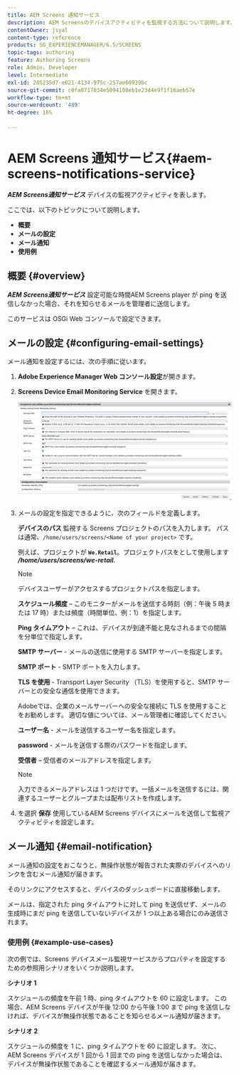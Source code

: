 ```yaml
---
title: AEM Screens 通知サービス
description: AEM Screensのデバイスアクティビティを監視する方法について説明します。
contentOwner: jsyal
content-type: reference
products: SG_EXPERIENCEMANAGER/6.5/SCREENS
topic-tags: authoring
feature: Authoring Screens
role: Admin, Developer
level: Intermediate
exl-id: 205235d7-e621-4134-975c-257ae60939bc
source-git-commit: c0fa0717034e5094108eb1e23d4e9f1f16aeb57e
workflow-type: tm+mt
source-wordcount: '489'
ht-degree: 16%

---
```


# AEM Screens 通知サービス{#aem-screens-notifications-service}

<!--removed from metadata: admitteddomains: @adobe.com;@caesars.com-->

***AEM Screens通知サービス*** デバイスの監視アクティビティを表します。

ここでは、以下のトピックについて説明します。

* **概要**
* **メールの設定**
* **メール通知**
* **使用例**

<!-- OBSOLETE NOTE>
>[!CAUTION]
>
>This AEM Screens functionality is only available, if you have installed AEM 6.3.2 Feature Pack 3 or AEM 6.4.1 Screens Feature Pack 1.
>
>To get access to this Feature Pack, you must contact Adobe Support and request access. Once you have permissions you can download it from Package Share. -->

## 概要 {#overview}

***AEM Screens通知サービス*** 設定可能な時間AEM Screens player が ping を送信しなかった場合、それを知らせるメールを管理者に送信します。

このサービスは OSGi Web コンソールで設定できます。

## メールの設定 {#configuring-email-settings}

メール通知を設定するには、次の手順に従います。

1. **Adobe Experience Manager Web コンソール設定**&#x200B;が開きます。
1. **Screens Device Email Monitoring Service** を開きます。

   ![screen_shot_2018-04-26at44602pm](assets/screen_shot_2018-04-26at44602pm.png)

1. メールの設定を指定できるように、次のフィールドを定義します。

   **デバイスのパス** 監視する Screens プロジェクトのパスを入力します。 パスは通常、`/home/users/screens/<Name of your project>` です。

   例えば、プロジェクトが **`We.Retail`**。プロジェクトパスをとして使用します ***/home/users/screens/we-retail***.

   >[!NOTE]
   >
   >デバイスユーザーがアクセスするプロジェクトパスを指定します。

   **スケジュール頻度**  – このモニターがメールを送信する時刻（例：午後 5 時または 17 時）または頻度（時間単位、例：1）を指定します。

   **Ping タイムアウト**  – これは、デバイスが到達不能と見なされるまでの間隔を分単位で指定します。

   **SMTP サーバー** - メールの送信に使用する SMTP サーバーを指定します。

   **SMTP ポート** - SMTP ポートを入力します。

   **TLS を使用** - Transport Layer Security （TLS）を使用すると、SMTP サーバーとの安全な通信を使用できます。

   Adobeでは、企業のメールサーバーへの安全な接続に TLS を使用することをお勧めします。 適切な値については、メール管理者に確認してください。

   **ユーザー名** - メールを送信するユーザー名を指定します。

   **password** - メールを送信する際のパスワードを指定します。

   **受信者**  – 受信者のメールアドレスを指定します。

   >[!NOTE]
   >
   >入力できるメールアドレスは 1 つだけです。一括メールを送信するには、関連するユーザーとグループまたは配布リストを作成します。

1. を選択 **保存** 使用しているAEM Screens デバイスにメールを送信して監視アクティビティを設定します。

## メール通知 {#email-notification}

メール通知の設定をおこなうと、無操作状態が報告された実際のデバイスへのリンクを含むメール通知が届きます。

そのリンクにアクセスすると、デバイスのダッシュボードに直接移動します。

メールは、指定された ping タイムアウトに対して ping を送信せず、メールの生成時にまだ ping を送信していないデバイスが 1 つ以上ある場合にのみ送信されます。

### 使用例 {#example-use-cases}

次の例では、Screens デバイスメール監視サービスからプロパティを設定するための参照用シナリオをいくつか説明します。

**シナリオ 1**

スケジュールの頻度を午前 1 時、ping タイムアウトを 60 に設定します。 この場合、AEM Screens デバイスが午後 12:00 から午後 1:00 まで ping を送信しなければ、デバイスが無操作状態であることを知らせるメール通知が届きます。

**シナリオ 2**

スケジュールの頻度を 1 に、ping タイムアウトを 60 に設定します。 次に、AEM Screens デバイスが 1 回から 1 回までの ping を送信しなかった場合は、デバイスが無操作状態であることを確認するメール通知が届きます。

